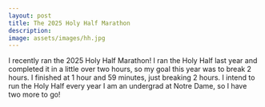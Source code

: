 ```yaml
---
layout: post
title: The 2025 Holy Half Marathon
description:
image: assets/images/hh.jpg
---
```


I recently ran the 2025 Holy Half Marathon! I ran the Holy Half last year and completed it in a little over two hours, so my goal this year was to break 2 hours. I finished at 1 hour and 59 minutes, just breaking 2 hours. I intend to run the Holy Half every year I am an undergrad at Notre Dame, so I have two more to go!
